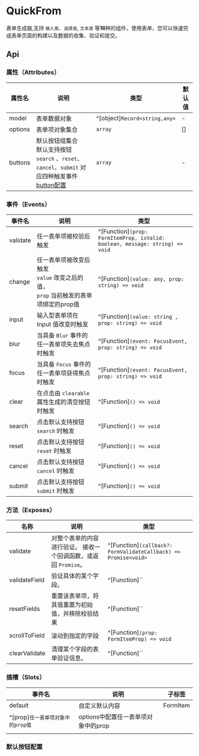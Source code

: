 # QuickFrom

表单生成器,支持 `输入类`、`选择类`, `文本类` 等**16**种的组件，使用表单，您可以快速完成表单页面的构建以及数据的收集、验证和提交。

<!-- :::demo
TSelect/single
::: -->


##  Api
### 属性（Attributes）

| **属性名** | **说明**                                                                                                           | **类型**                      | **默认值** |
| ---------- | ------------------------------------------------------------------------------------------------------------------ | ----------------------------- | ---------- |
| model      | 表单数据对象                                                                                                       | ^[object]`Record<string,any>` | -          |
| options    | 表单项对象集合                                                                                                     | `array`                       | []         |
| buttons    | 默认按钮组集合<br/>默认支持按钮 `search` 、`reset`、`cancel`、`submit` 对应四种触发事件<br />[button配置](#button) | `array`                       | -          |



### 事件（Events） 

| **事件名** | **说明**                                                                                   | **类型**                                                                     |
| ---------- | ------------------------------------------------------------------------------------------ | ---------------------------------------------------------------------------- |
| validate   | 任一表单项被校验后触发                                                                     | ^[Function]`(prop: FormItemProp, isValid: boolean, message: string) => void` |
| change     | 任一表单项被改变后触发 <br/>`value` 改变之后的值，<br/>`prop` 当前触发的表单项绑定的prop值 | ^[Function]`(value: any, prop: string) => void`                              |
| input      | 输入型表单项在 Input 值改变时触发                                                          | ^[Function]`(value: string , prop: string) => void`                          |
| blur       | 当具备 `Blur` 事件的任一表单项失去焦点时触发                                               | ^[Function]`(event: FocusEvent, prop: string) => void`                       |
| focus      | 当具备 `Focus` 事件的任一表单项获得焦点时触发                                              | ^[Function]`(event: FocusEvent, prop: string) => void`                       |
| clear      | 在点击由 `clearable` 属性生成的清空按钮时触发                                              | ^[Function]`() => void`                                                      |
| search     | 点击默认支持按钮 `search` 时触发                                                           | ^[Function]`() => void`                                                      |
| reset      | 点击默认支持按钮 `reset` 时触发                                                            | ^[Function]`() => void`                                                      |
| cancel     | 点击默认支持按钮 `cancel` 时触发                                                           | ^[Function]`() => void`                                                      |
| submit     | 点击默认支持按钮 `submit` 时触发                                                           | ^[Function]`() => void`                                                      |



### 方法（Exposes） 

| **名称**      | **说明**                                                        | **类型**                                                        |
| ------------- | --------------------------------------------------------------- | --------------------------------------------------------------- |
| validate      | 对整个表单的内容进行验证。 接收一个回调函数，或返回 `Promise`。 | ^[Function]`(callback?: FormValidateCallback) => Promise<void>` |
| validateField | 验证具体的某个字段。                                            | ^[Function]``                                                   |
| resetFields   | 重置该表单项，将其值重置为初始值，并移除校验结果                | ^[Function]``                                                   |
| scrollToField | 滚动到指定的字段                                                | ^[Function]`(prop: FormItemProp) => void`                       |
| clearValidate | 清理某个字段的表单验证信息。                                    | ^[Function]``                                                   |



### 插槽（Slots） 

| **事件名**                        | **说明**                            | **子标签** |
| --------------------------------- | ----------------------------------- | ---------- |
| default                           | 自定义默认内容                      | FormItem   |
| ^[prop]`任一表单项对象中的prop值` | options中配置任一表单项对象中的prop |            |
|                                   |                                     |            |



### 默认按钮配置





